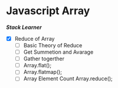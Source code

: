 # Javascript Array

**_Stack Learner_**

- [x] Reduce of Array
  - [ ] Basic Theory of Reduce
  - [ ] Get Summetion and Avarage
  - [ ] Gather togerther
  - [ ] Array.flat();
  - [ ] Array.flatmap();
  - [ ] Array Element Count Array.reduce();
